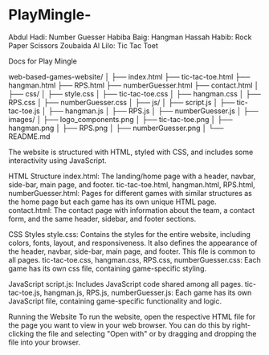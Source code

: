 # PlayMingle-

Abdul Hadi: Number Guesser
Habiba Baig: Hangman
Hassah Habib: Rock Paper Scissors
Zoubaida Al Lilo: Tic Tac Toet

Docs for Play Mingle

web-based-games-website/
│
├── index.html
├── tic-tac-toe.html
├── hangman.html
├── RPS.html
├── numberGuesser.html
├── contact.html
│
├── css/
│ ├── style.css
│ ├── tic-tac-toe.css
│ ├── hangman.css
│ ├── RPS.css
│ ├── numberGuesser.css
│
├── js/
│ ├── script.js
│ ├── tic-tac-toe.js
│ ├── hangman.js
│ ├── RPS.js
│ ├── numberGuesser.js
│
├── images/
│ ├── logo_components.png
│ ├── tic-tac-toe.png
│ ├── hangman.png
│ ├── RPS.png
│ ├── numberGuesser.png
│
└── README.md

The website is structured with HTML, styled with CSS, and includes some interactivity using JavaScript.

HTML Structure <a name="html-structure"></a>
index.html: The landing/home page with a header, navbar, side-bar, main page, and footer.
tic-tac-toe.html, hangman.html, RPS.html, numberGuesser.html: Pages for different games with similar structures as the home page but each game has its own unique HTML page.
contact.html: The contact page with information about the team, a contact form, and the same header, sidebar, and footer sections.

CSS Styles <a name="css-styles"></a>
style.css: Contains the styles for the entire website, including colors, fonts, layout, and responsiveness. It also defines the appearance of the header, navbar, side-bar, main page, and footer. This file is common to all pages.
tic-tac-toe.css, hangman.css, RPS.css, numberGuesser.css: Each game has its own css file, containing game-specific styling.

JavaScript <a name="javascript"></a>
script.js: Includes JavaScript code shared among all pages.
tic-tac-toe.js, hangman.js, RPS.js, numberGuesser.js: Each game has its own JavaScript file, containing game-specific functionality and logic.

Running the Website <a name="running-the-website"></a>
To run the website, open the respective HTML file for the page you want to view in your web browser. You can do this by right-clicking the file and selecting "Open with" or by dragging and dropping the file into your browser.
